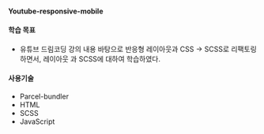 #### Youtube-responsive-mobile

#### 학습 목표

- 유튜브 드림코딩 강의 내용 바탕으로 반응형 레이아웃과 CSS -> SCSS로 리팩토링 하면서, 레이아웃 과 SCSS에 대하여 학습하였다.

#### 사용기술

- Parcel-bundler
- HTML
- SCSS
- JavaScript
